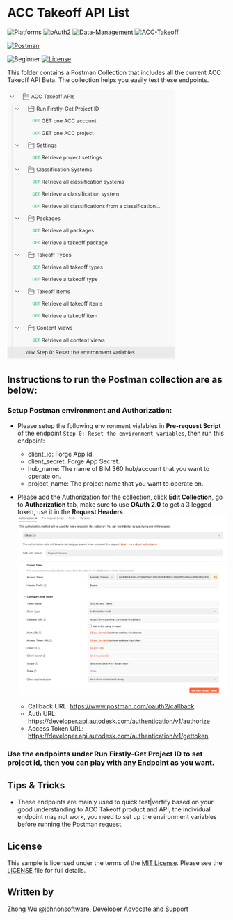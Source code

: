 # ACC Takeoff API List

![Platforms](https://img.shields.io/badge/Web-Windows|MacOS-lightgray.svg)
[![oAuth2](https://img.shields.io/badge/Authentication-v1-green.svg)](http://developer.autodesk.com/)
[![Data-Management](https://img.shields.io/badge/Data%20Management-v2-green.svg)](http://developer.autodesk.com/)
[![ACC-Takeoff](https://img.shields.io/badge/ACC%20Takeoff-beta-green.svg)](http://developer.autodesk.com/)

[![Postman](https://img.shields.io/badge/Postman-v8-orange.svg)](https://www.getpostman.com/)

![Beginner](https://img.shields.io/badge/Level-Beginner-green.svg)
[![License](https://img.shields.io/:license-MIT-blue.svg)](http://opensource.org/licenses/MIT)

This folder contains a Postman Collection that includes all the current ACC Takeoff API Beta. The collection helps you easily test these endpoints.

![Collection](Img/collection.png)


## Instructions to run the Postman collection are as below:


### Setup Postman environment and Authorization:
- Please setup the following environment vialables in **Pre-request Script** of the endpoint `Step 0: Reset the environment variables`, then run this endpoint: 
    - client_id:     Forge App Id.
    - client_secret: Forge App Secret.
    - hub_name: The name of BIM 360 hub/account that you want to operate on.
    - project_name:  The project name that you want to operate on.

- Please add the Authorization for the collection, click **Edit Collection**, go to **Authorization** tab, make sure to use **OAuth 2.0** to get a 3 legged token, use it in the **Request Headers**.
![3leggedToken](Img/3leggedToken.png)
    - Callback URL: https://www.postman.com/oauth2/callback
    - Auth URL: https://developer.api.autodesk.com/authentication/v1/authorize 
    - Access Token URL: https://developer.api.autodesk.com/authentication/v1/gettoken

### Use the endpoints under **Run Firstly-Get Project ID** to set project id, then you can play with any Endpoint as you want.

## Tips & Tricks
- These endpoints are mainly used to quick test|verfify based on your good understanding to ACC Takeoff product and API, the individual endpoint may not work, you need to set up the environment variables before running the Postman request.

## License
This sample is licensed under the terms of the [MIT License](http://opensource.org/licenses/MIT). Please see the [LICENSE](../LICENSE) file for full details.

## Written by
Zhong Wu [@johnonsoftware](https://twitter.com/johnonsoftware), [Developer Advocate and Support](http://forge.autodesk.com)
